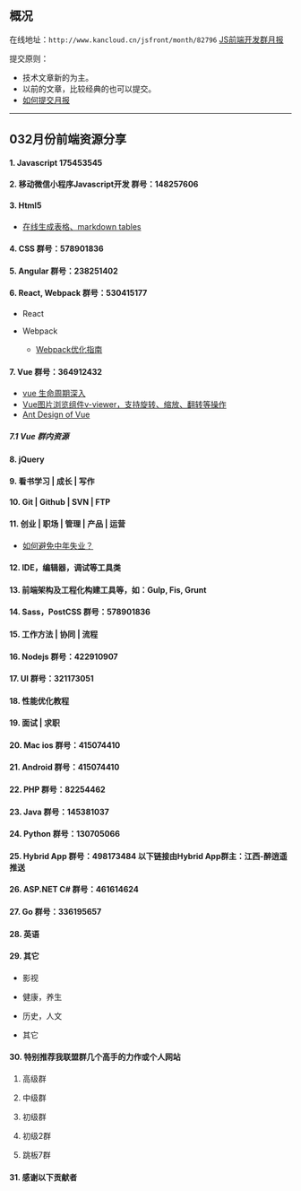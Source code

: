 ## 概况

在线地址：`http://www.kancloud.cn/jsfront/month/82796` [JS前端开发群月报](http://www.kancloud.cn/jsfront/month/82796)


提交原则：

- 技术文章新的为主。
- 以前的文章，比较经典的也可以提交。
- [如何提交月报](http://www.kancloud.cn/jsfront/month/227309)

---


## 032月份前端资源分享
#### 1. Javascript 175453545


#### 2. 移动微信小程序Javascript开发 群号：148257606


#### 3. Html5
- [在线生成表格、markdown tables](http://www.tablesgenerator.com/html_tables)


#### 4. CSS  群号：578901836

#### 5. Angular 群号：238251402

#### 6. React, Webpack 群号：530415177
- React


- Webpack

    - [Webpack优化指南](https://u3xyz.com/detail/31)


#### 7. Vue 群号：364912432
- [vue 生命周期深入](https://juejin.im/entry/5aee8fbb518825671952308c)
- [Vue图片浏览组件v-viewer，支持旋转、缩放、翻转等操作](https://github.com/mirari/v-viewer)
- [Ant Design of Vue](https://vue.ant.design/docs/vue/introduce-cn/)

##### 7.1 Vue 群内资源


#### 8. jQuery

#### 9. 看书学习 | 成长 | 写作

#### 10. Git | Github | SVN | FTP

#### 11. 创业 | 职场 | 管理 | 产品 | 运营
- [如何避免中年失业？](https://www.zhihu.com/question/33772508)

#### 12. IDE，编辑器，调试等工具类

#### 13. 前端架构及工程化构建工具等，如：Gulp, Fis, Grunt

#### 14. Sass，PostCSS  群号：578901836

#### 15. 工作方法 | 协同 | 流程

#### 16. Nodejs 群号：422910907

#### 17. UI 群号：321173051

#### 18. 性能优化教程

#### 19. 面试 | 求职

#### 20. Mac ios 群号：415074410

#### 21. Android 群号：415074410

#### 22. PHP 群号：82254462

#### 23. Java 群号：145381037

#### 24. Python 群号：130705066

#### 25. Hybrid App 群号：498173484 以下链接由Hybrid App群主：江西-醉逍遥推送

#### 26. ASP.NET C# 群号：461614624

#### 27. Go 群号：336195657

#### 28. 英语

#### 29. 其它

- 影视


- 健康，养生


- 历史，人文


- 其它



#### 30. 特别推荐我联盟群几个高手的力作或个人网站

1. 高级群



2. 中级群


3. 初级群

4. 初级2群


5. 跳板7群


#### 31. 感谢以下贡献者

